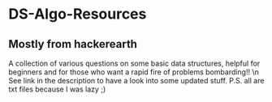 # DS-Algo-Resources
## Mostly from hackerearth
A collection of various questions on some basic data structures, helpful for beginners and for those who want a rapid fire of problems bombarding!! \n
See link in the description to have a look into some updated stuff.
P.S. all are txt files because I was lazy ;)
